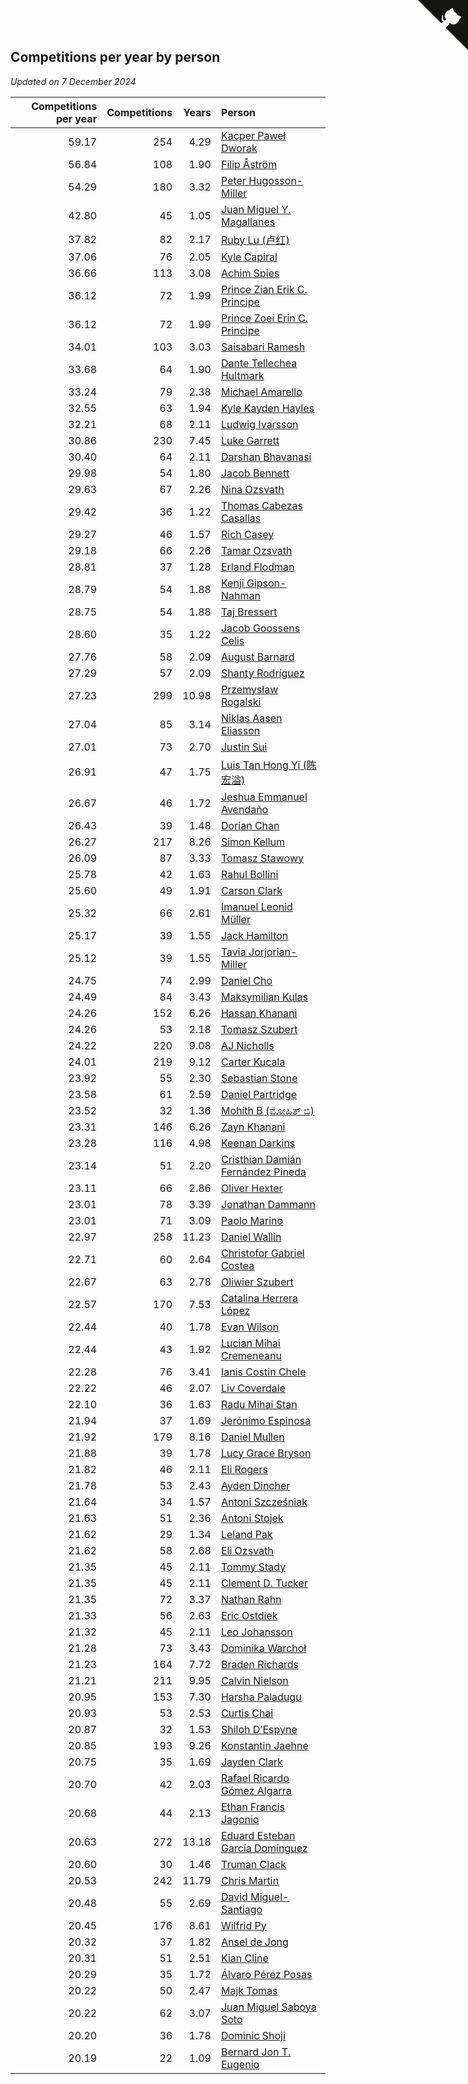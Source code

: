 ## Competitions per year by person

*Updated on  7 December 2024*

| Competitions per year | Competitions | Years | Person |
| ---: | ---: | ---: | :--- |
| 59.17 | 254 | 4.29 | [Kacper Paweł Dworak](https://www.worldcubeassociation.org/persons/2020DWOR01) |
| 56.84 | 108 | 1.90 | [Filip Åström](https://www.worldcubeassociation.org/persons/2023ASTR01) |
| 54.29 | 180 | 3.32 | [Peter Hugosson-Miller](https://www.worldcubeassociation.org/persons/2021HUGO01) |
| 42.80 | 45 | 1.05 | [Juan Miguel Y. Magallanes](https://www.worldcubeassociation.org/persons/2023MAGA09) |
| 37.82 | 82 | 2.17 | [Ruby Lu (卢红)](https://www.worldcubeassociation.org/persons/2022LURU01) |
| 37.06 | 76 | 2.05 | [Kyle Capiral](https://www.worldcubeassociation.org/persons/2022CAPI02) |
| 36.66 | 113 | 3.08 | [Achim Spies](https://www.worldcubeassociation.org/persons/2021SPIE01) |
| 36.12 | 72 | 1.99 | [Prince Zian Erik C. Principe](https://www.worldcubeassociation.org/persons/2022PRIN08) |
| 36.12 | 72 | 1.99 | [Prince Zoei Erin C. Principe](https://www.worldcubeassociation.org/persons/2022PRIN09) |
| 34.01 | 103 | 3.03 | [Saisabari Ramesh](https://www.worldcubeassociation.org/persons/2021RAME01) |
| 33.68 | 64 | 1.90 | [Dante Tellechea Hultmark](https://www.worldcubeassociation.org/persons/2023HULT01) |
| 33.24 | 79 | 2.38 | [Michael Amarello](https://www.worldcubeassociation.org/persons/2022AMAR09) |
| 32.55 | 63 | 1.94 | [Kyle Kayden Hayles](https://www.worldcubeassociation.org/persons/2022HAYL02) |
| 32.21 | 68 | 2.11 | [Ludwig Ivarsson](https://www.worldcubeassociation.org/persons/2022IVAR01) |
| 30.86 | 230 | 7.45 | [Luke Garrett](https://www.worldcubeassociation.org/persons/2017GARR05) |
| 30.40 | 64 | 2.11 | [Darshan Bhavanasi](https://www.worldcubeassociation.org/persons/2022BHAV01) |
| 29.98 | 54 | 1.80 | [Jacob Bennett](https://www.worldcubeassociation.org/persons/2023BENN04) |
| 29.63 | 67 | 2.26 | [Nina Ozsvath](https://www.worldcubeassociation.org/persons/2022OZSV03) |
| 29.42 | 36 | 1.22 | [Thomas Cabezas Casallas](https://www.worldcubeassociation.org/persons/2023CASA08) |
| 29.27 | 46 | 1.57 | [Rich Casey](https://www.worldcubeassociation.org/persons/2023CASE06) |
| 29.18 | 66 | 2.26 | [Tamar Ozsvath](https://www.worldcubeassociation.org/persons/2022OZSV04) |
| 28.81 | 37 | 1.28 | [Erland Flodman](https://www.worldcubeassociation.org/persons/2023FLOD01) |
| 28.79 | 54 | 1.88 | [Kenji Gipson-Nahman](https://www.worldcubeassociation.org/persons/2023GIPS01) |
| 28.75 | 54 | 1.88 | [Taj Bressert](https://www.worldcubeassociation.org/persons/2023BRES01) |
| 28.60 | 35 | 1.22 | [Jacob Goossens Celis](https://www.worldcubeassociation.org/persons/2023CELI06) |
| 27.76 | 58 | 2.09 | [August Barnard](https://www.worldcubeassociation.org/persons/2022BARN21) |
| 27.29 | 57 | 2.09 | [Shanty Rodríguez](https://www.worldcubeassociation.org/persons/2022CUBI01) |
| 27.23 | 299 | 10.98 | [Przemysław Rogalski](https://www.worldcubeassociation.org/persons/2013ROGA02) |
| 27.04 | 85 | 3.14 | [Niklas Aasen Eliasson](https://www.worldcubeassociation.org/persons/2021ELIA01) |
| 27.01 | 73 | 2.70 | [Justin Sui](https://www.worldcubeassociation.org/persons/2022SUIJ01) |
| 26.91 | 47 | 1.75 | [Luis Tan Hong Yi (陈宏溢)](https://www.worldcubeassociation.org/persons/2023YILU01) |
| 26.67 | 46 | 1.72 | [Jeshua Emmanuel Avendaño](https://www.worldcubeassociation.org/persons/2023AVEN01) |
| 26.43 | 39 | 1.48 | [Dorian Chan](https://www.worldcubeassociation.org/persons/2023DORI01) |
| 26.27 | 217 | 8.26 | [Simon Kellum](https://www.worldcubeassociation.org/persons/2016KELL12) |
| 26.09 | 87 | 3.33 | [Tomasz Stawowy](https://www.worldcubeassociation.org/persons/2021STAW01) |
| 25.78 | 42 | 1.63 | [Rahul Bollini](https://www.worldcubeassociation.org/persons/2023BOLL01) |
| 25.60 | 49 | 1.91 | [Carson Clark](https://www.worldcubeassociation.org/persons/2023CLAR02) |
| 25.32 | 66 | 2.61 | [Imanuel Leonid Müller](https://www.worldcubeassociation.org/persons/2022MULL02) |
| 25.17 | 39 | 1.55 | [Jack Hamilton](https://www.worldcubeassociation.org/persons/2023HAMI08) |
| 25.12 | 39 | 1.55 | [Tavia Jorjorian-Miller](https://www.worldcubeassociation.org/persons/2023JORJ01) |
| 24.75 | 74 | 2.99 | [Daniel Cho](https://www.worldcubeassociation.org/persons/2021CHOD01) |
| 24.49 | 84 | 3.43 | [Maksymilian Kulas](https://www.worldcubeassociation.org/persons/2021KULA02) |
| 24.26 | 152 | 6.26 | [Hassan Khanani](https://www.worldcubeassociation.org/persons/2018KHAN26) |
| 24.26 | 53 | 2.18 | [Tomasz Szubert](https://www.worldcubeassociation.org/persons/2022SZUB02) |
| 24.22 | 220 | 9.08 | [AJ Nicholls](https://www.worldcubeassociation.org/persons/2015NICH04) |
| 24.01 | 219 | 9.12 | [Carter Kucala](https://www.worldcubeassociation.org/persons/2015KUCA01) |
| 23.92 | 55 | 2.30 | [Sebastian Stone](https://www.worldcubeassociation.org/persons/2022STON09) |
| 23.58 | 61 | 2.59 | [Daniel Partridge](https://www.worldcubeassociation.org/persons/2022PART02) |
| 23.52 | 32 | 1.36 | [Mohith B (ಮೋಹಿತ್ ಬಿ)](https://www.worldcubeassociation.org/persons/2023BMOH01) |
| 23.31 | 146 | 6.26 | [Zayn Khanani](https://www.worldcubeassociation.org/persons/2018KHAN28) |
| 23.28 | 116 | 4.98 | [Keenan Darkins](https://www.worldcubeassociation.org/persons/2019DARK02) |
| 23.14 | 51 | 2.20 | [Cristhian Damián Fernández Pineda](https://www.worldcubeassociation.org/persons/2022PINE05) |
| 23.11 | 66 | 2.86 | [Oliver Hexter](https://www.worldcubeassociation.org/persons/2022HEXT01) |
| 23.01 | 78 | 3.39 | [Jonathan Dammann](https://www.worldcubeassociation.org/persons/2021DAMM01) |
| 23.01 | 71 | 3.09 | [Paolo Marino](https://www.worldcubeassociation.org/persons/2021MARI04) |
| 22.97 | 258 | 11.23 | [Daniel Wallin](https://www.worldcubeassociation.org/persons/2013WALL03) |
| 22.71 | 60 | 2.64 | [Christofor Gabriel Costea](https://www.worldcubeassociation.org/persons/2022COST03) |
| 22.67 | 63 | 2.78 | [Oliwier Szubert](https://www.worldcubeassociation.org/persons/2022SZUB01) |
| 22.57 | 170 | 7.53 | [Catalina Herrera López](https://www.worldcubeassociation.org/persons/2017LOPE31) |
| 22.44 | 40 | 1.78 | [Evan Wilson](https://www.worldcubeassociation.org/persons/2023WILS11) |
| 22.44 | 43 | 1.92 | [Lucian Mihai Cremeneanu](https://www.worldcubeassociation.org/persons/2023CREM01) |
| 22.28 | 76 | 3.41 | [Ianis Costin Chele](https://www.worldcubeassociation.org/persons/2021CHEL01) |
| 22.22 | 46 | 2.07 | [Liv Coverdale](https://www.worldcubeassociation.org/persons/2022COVE02) |
| 22.10 | 36 | 1.63 | [Radu Mihai Stan](https://www.worldcubeassociation.org/persons/2023STAN09) |
| 21.94 | 37 | 1.69 | [Jerónimo Espinosa](https://www.worldcubeassociation.org/persons/2023ESPI07) |
| 21.92 | 179 | 8.16 | [Daniel Mullen](https://www.worldcubeassociation.org/persons/2016MULL04) |
| 21.88 | 39 | 1.78 | [Lucy Grace Bryson](https://www.worldcubeassociation.org/persons/2023BRYS01) |
| 21.82 | 46 | 2.11 | [Eli Rogers](https://www.worldcubeassociation.org/persons/2022ROGE05) |
| 21.78 | 53 | 2.43 | [Ayden Dincher](https://www.worldcubeassociation.org/persons/2022DINC01) |
| 21.64 | 34 | 1.57 | [Antoni Szcześniak](https://www.worldcubeassociation.org/persons/2023SZCZ04) |
| 21.63 | 51 | 2.36 | [Antoni Stojek](https://www.worldcubeassociation.org/persons/2022STOJ03) |
| 21.62 | 29 | 1.34 | [Leland Pak](https://www.worldcubeassociation.org/persons/2023PAKL02) |
| 21.62 | 58 | 2.68 | [Eli Ozsvath](https://www.worldcubeassociation.org/persons/2022OZSV01) |
| 21.35 | 45 | 2.11 | [Tommy Stady](https://www.worldcubeassociation.org/persons/2022STAD01) |
| 21.35 | 45 | 2.11 | [Clement D. Tucker](https://www.worldcubeassociation.org/persons/2022TUCK09) |
| 21.35 | 72 | 3.37 | [Nathan Rahn](https://www.worldcubeassociation.org/persons/2021RAHN01) |
| 21.33 | 56 | 2.63 | [Eric Ostdiek](https://www.worldcubeassociation.org/persons/2022OSTD01) |
| 21.32 | 45 | 2.11 | [Leo Johansson](https://www.worldcubeassociation.org/persons/2022JOHA08) |
| 21.28 | 73 | 3.43 | [Dominika Warchoł](https://www.worldcubeassociation.org/persons/2021WARC01) |
| 21.23 | 164 | 7.72 | [Braden Richards](https://www.worldcubeassociation.org/persons/2017RICH02) |
| 21.21 | 211 | 9.95 | [Calvin Nielson](https://www.worldcubeassociation.org/persons/2014NIEL03) |
| 20.95 | 153 | 7.30 | [Harsha Paladugu](https://www.worldcubeassociation.org/persons/2017PALA08) |
| 20.93 | 53 | 2.53 | [Curtis Chai](https://www.worldcubeassociation.org/persons/2022CHAI02) |
| 20.87 | 32 | 1.53 | [Shiloh D’Espyne](https://www.worldcubeassociation.org/persons/2023DESP01) |
| 20.85 | 193 | 9.26 | [Konstantin Jaehne](https://www.worldcubeassociation.org/persons/2015JAEH01) |
| 20.75 | 35 | 1.69 | [Jayden Clark](https://www.worldcubeassociation.org/persons/2023CLAR13) |
| 20.70 | 42 | 2.03 | [Rafael Ricardo Gómez Algarra](https://www.worldcubeassociation.org/persons/2022ALGA01) |
| 20.68 | 44 | 2.13 | [Ethan Francis Jagonio](https://www.worldcubeassociation.org/persons/2022JAGO03) |
| 20.63 | 272 | 13.18 | [Eduard Esteban García Domínguez](https://www.worldcubeassociation.org/persons/2011EDUA01) |
| 20.60 | 30 | 1.46 | [Truman Clack](https://www.worldcubeassociation.org/persons/2023CLAC02) |
| 20.53 | 242 | 11.79 | [Chris Martin](https://www.worldcubeassociation.org/persons/2013MART03) |
| 20.48 | 55 | 2.69 | [David Miguel-Santiago](https://www.worldcubeassociation.org/persons/2022MIGU02) |
| 20.45 | 176 | 8.61 | [Wilfrid Py](https://www.worldcubeassociation.org/persons/2016PYWI01) |
| 20.32 | 37 | 1.82 | [Ansel de Jong](https://www.worldcubeassociation.org/persons/2023JONG01) |
| 20.31 | 51 | 2.51 | [Kian Cline](https://www.worldcubeassociation.org/persons/2022CLIN01) |
| 20.29 | 35 | 1.72 | [Álvaro Pérez Posas](https://www.worldcubeassociation.org/persons/2023POSA01) |
| 20.22 | 50 | 2.47 | [Majk Tomas](https://www.worldcubeassociation.org/persons/2022TOMA05) |
| 20.22 | 62 | 3.07 | [Juan Miguel Saboya Soto](https://www.worldcubeassociation.org/persons/2021SOTO01) |
| 20.20 | 36 | 1.78 | [Dominic Shoji](https://www.worldcubeassociation.org/persons/2023SHOJ01) |
| 20.19 | 22 | 1.09 | [Bernard Jon T. Eugenio](https://www.worldcubeassociation.org/persons/2023EUGE02) |


<a href="https://github.com/jonatanklosko/wca_statistics" class="github-corner" aria-label="View source on Github"><svg width="80" height="80" viewBox="0 0 250 250" style="fill:#151513; color:#fff; position: absolute; top: 0; border: 0; right: 0;" aria-hidden="true"><path d="M0,0 L115,115 L130,115 L142,142 L250,250 L250,0 Z"></path><path d="M128.3,109.0 C113.8,99.7 119.0,89.6 119.0,89.6 C122.0,82.7 120.5,78.6 120.5,78.6 C119.2,72.0 123.4,76.3 123.4,76.3 C127.3,80.9 125.5,87.3 125.5,87.3 C122.9,97.6 130.6,101.9 134.4,103.2" fill="currentColor" style="transform-origin: 130px 106px;" class="octo-arm"></path><path d="M115.0,115.0 C114.9,115.1 118.7,116.5 119.8,115.4 L133.7,101.6 C136.9,99.2 139.9,98.4 142.2,98.6 C133.8,88.0 127.5,74.4 143.8,58.0 C148.5,53.4 154.0,51.2 159.7,51.0 C160.3,49.4 163.2,43.6 171.4,40.1 C171.4,40.1 176.1,42.5 178.8,56.2 C183.1,58.6 187.2,61.8 190.9,65.4 C194.5,69.0 197.7,73.2 200.1,77.6 C213.8,80.2 216.3,84.9 216.3,84.9 C212.7,93.1 206.9,96.0 205.4,96.6 C205.1,102.4 203.0,107.8 198.3,112.5 C181.9,128.9 168.3,122.5 157.7,114.1 C157.9,116.9 156.7,120.9 152.7,124.9 L141.0,136.5 C139.8,137.7 141.6,141.9 141.8,141.8 Z" fill="currentColor" class="octo-body"></path></svg></a><style>.github-corner:hover .octo-arm{animation:octocat-wave 560ms ease-in-out}@keyframes octocat-wave{0%,100%{transform:rotate(0)}20%,60%{transform:rotate(-25deg)}40%,80%{transform:rotate(10deg)}}@media (max-width:500px){.github-corner:hover .octo-arm{animation:none}.github-corner .octo-arm{animation:octocat-wave 560ms ease-in-out}}</style>
